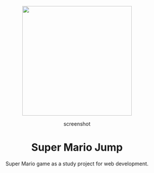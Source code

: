<div align="center">
    <img src="https://gcdnb.pbrd.co/images/DQVKsDua782A.png?o=1" width="300px"/>
    <p>screenshot</p>
</div>

 <h1 align="center">Super Mario Jump</h1>
<p align="center">Super Mario game as a study project for web development.</p>

